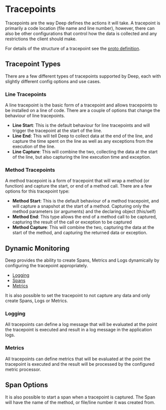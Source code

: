 # Tracepoints

Tracepoints are the way Deep defines the actions it will take. A tracepoint is primarily a code location (file name and
line number), however, there can also be other configurations that control how the data is collected and any
restrictions the client should make.

For details of the structure of a tracepoint see
the [proto definition](https://github.com/intergral/deep-proto/blob/master/deepproto/proto/tracepoint/v1/tracepoint.proto).

## Tracepoint Types

There are a few different types of tracepoints supported by Deep, each with slightly different config options and use
cases.

### Line Tracepoints

A line tracepoint is the basic form of a tracepoint and allows tracepoints to be installed on a line of code. There are
a couple of options that change the behaviour of line tracepoints.

- **Line Start**: This is the default behaviour for line tracepoints and will trigger the tracepoint at the start of the
  line.
- **Line End**: This will tell Deep to collect data at the end of the line, and capture the time spent on the line as
  well as any exceptions from the execution of the line.
- **Line Capture**: This will combine the two, collecting the data at the start of the line, but also capturing the line
  execution time and exception.

### Method Tracepoints

A method tracepoint is a form of tracepoint that will wrap a method (or function) and capture the start, or end of a
method call. There are a few options for this tracepoint type:

- **Method Start**: This is the default behaviour of a method tracepoint, and will capture a snapshot at the start of a
  method. Capturing only the method parameters (or arguments) and the declaring object (this/self)
- **Method End**: This type allows the end of a method call to be captured, capturing the result of the call or
  exception to be captured
- **Method Capture**: This will combine the two, capturing the data at the start of the method, and capturing the
  returned data or exception.

## Dynamic Monitoring

Deep provides the ability to create Spans, Metrics and Logs dynamically by configuring the tracepoint appropriately.

- [Logging](./logging.md)
- [Spans](./traces.md)
- [Metrics](./metrics.md)

It is also possible to set the tracepoint to not capture any data and only create Spans, Logs or Metrics.

### Logging

All tracepoints can define a log message that will be evaluated at the point the tracepoint is executed and result in a
log message in the application logs.

### Metrics

All tracepoints can define metrics that will be evaluated at the point the tracepoint is executed and the result will be
processed by the configured metric processor.

## Span Options

It is also possible to start a span when a tracepoint is captured. The Span will have the name of the method, or
file/line number it was created from.
